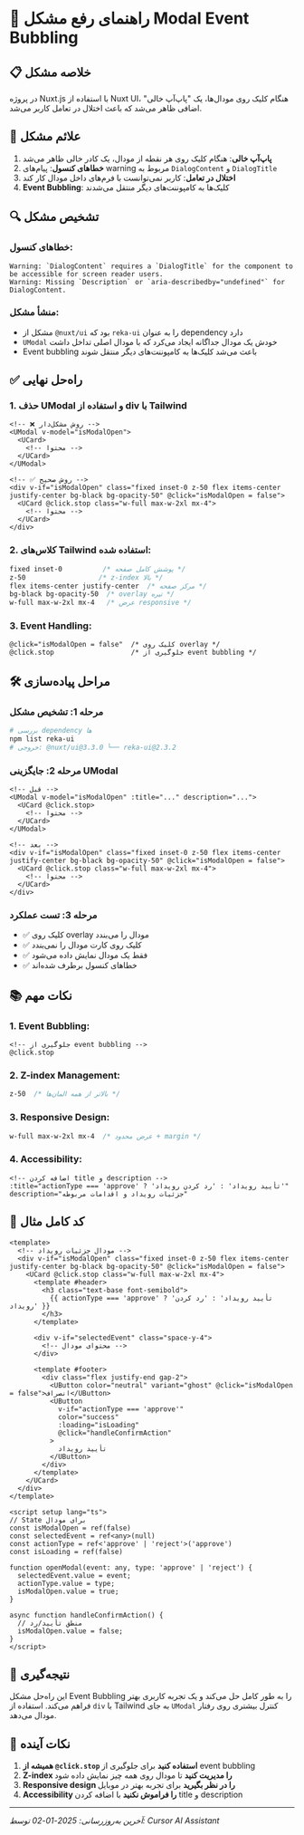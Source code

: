 # 🔧 راهنمای رفع مشکل Modal Event Bubbling

## 📋 **خلاصه مشکل**

در پروژه Nuxt.js با استفاده از Nuxt UI، هنگام کلیک روی مودال‌ها، یک "پاپ‌آپ خالی" اضافی ظاهر می‌شد که باعث اختلال در تعامل کاربر می‌شد.

## 🚨 **علائم مشکل**

1. **پاپ‌آپ خالی**: هنگام کلیک روی هر نقطه از مودال، یک کادر خالی ظاهر می‌شد
2. **خطاهای کنسول**: پیام‌های warning مربوط به `DialogContent` و `DialogTitle`
3. **اختلال در تعامل**: کاربر نمی‌توانست با فرم‌های داخل مودال کار کند
4. **Event Bubbling**: کلیک‌ها به کامپوننت‌های دیگر منتقل می‌شدند

## 🔍 **تشخیص مشکل**

### **خطاهای کنسول:**
```
Warning: `DialogContent` requires a `DialogTitle` for the component to be accessible for screen reader users.
Warning: Missing `Description` or `aria-describedby="undefined"` for DialogContent.
```

### **منشأ مشکل:**
- مشکل از `@nuxt/ui` بود که `reka-ui` را به عنوان dependency دارد
- `UModal` خودش یک مودال جداگانه ایجاد می‌کرد که با مودال اصلی تداخل داشت
- Event bubbling باعث می‌شد کلیک‌ها به کامپوننت‌های دیگر منتقل شوند

## ✅ **راه‌حل نهایی**

### **1. حذف UModal و استفاده از div با Tailwind**

```vue
<!-- ❌ روش مشکل‌دار -->
<UModal v-model="isModalOpen">
  <UCard>
    <!-- محتوا -->
  </UCard>
</UModal>

<!-- ✅ روش صحیح -->
<div v-if="isModalOpen" class="fixed inset-0 z-50 flex items-center justify-center bg-black bg-opacity-50" @click="isModalOpen = false">
  <UCard @click.stop class="w-full max-w-2xl mx-4">
    <!-- محتوا -->
  </UCard>
</div>
```

### **2. کلاس‌های Tailwind استفاده شده:**

```css
fixed inset-0          /* پوشش کامل صفحه */
z-50                  /* z-index بالا */
flex items-center justify-center  /* مرکز صفحه */
bg-black bg-opacity-50  /* overlay تیره */
w-full max-w-2xl mx-4   /* عرض responsive */
```

### **3. Event Handling:**

```vue
@click="isModalOpen = false"  /* کلیک روی overlay */
@click.stop                   /* جلوگیری از event bubbling */
```

## 🛠️ **مراحل پیاده‌سازی**

### **مرحله 1: تشخیص مشکل**
```bash
# بررسی dependency ها
npm list reka-ui
# خروجی: @nuxt/ui@3.3.0 └── reka-ui@2.3.2
```

### **مرحله 2: جایگزینی UModal**
```vue
<!-- قبل -->
<UModal v-model="isModalOpen" :title="..." description="...">
  <UCard @click.stop>
    <!-- محتوا -->
  </UCard>
</UModal>

<!-- بعد -->
<div v-if="isModalOpen" class="fixed inset-0 z-50 flex items-center justify-center bg-black bg-opacity-50" @click="isModalOpen = false">
  <UCard @click.stop class="w-full max-w-2xl mx-4">
    <!-- محتوا -->
  </UCard>
</div>
```

### **مرحله 3: تست عملکرد**
- ✅ کلیک روی overlay مودال را می‌بندد
- ✅ کلیک روی کارت مودال را نمی‌بندد
- ✅ فقط یک مودال نمایش داده می‌شود
- ✅ خطاهای کنسول برطرف شده‌اند

## 📚 **نکات مهم**

### **1. Event Bubbling:**
```vue
<!-- جلوگیری از event bubbling -->
@click.stop
```

### **2. Z-index Management:**
```css
z-50  /* بالاتر از همه المان‌ها */
```

### **3. Responsive Design:**
```css
w-full max-w-2xl mx-4  /* عرض محدود + margin */
```

### **4. Accessibility:**
```vue
<!-- اضافه کردن title و description -->
:title="actionType === 'approve' ? 'تأیید رویداد' : 'رد کردن رویداد'"
description="جزئیات رویداد و اقدامات مربوطه"
```

## 🔧 **کد کامل مثال**

```vue
<template>
  <!-- مودال جزئیات رویداد -->
  <div v-if="isModalOpen" class="fixed inset-0 z-50 flex items-center justify-center bg-black bg-opacity-50" @click="isModalOpen = false">
    <UCard @click.stop class="w-full max-w-2xl mx-4">
      <template #header>
        <h3 class="text-base font-semibold">
          {{ actionType === 'approve' ? 'تأیید رویداد' : 'رد کردن رویداد' }}
        </h3>
      </template>
      
      <div v-if="selectedEvent" class="space-y-4">
        <!-- محتوای مودال -->
      </div>
      
      <template #footer>
        <div class="flex justify-end gap-2">
          <UButton color="neutral" variant="ghost" @click="isModalOpen = false">انصراف</UButton>
          <UButton 
            v-if="actionType === 'approve'"
            color="success" 
            :loading="isLoading"
            @click="handleConfirmAction"
          >
            تأیید رویداد
          </UButton>
        </div>
      </template>
    </UCard>
  </div>
</template>

<script setup lang="ts">
// State برای مودال
const isModalOpen = ref(false)
const selectedEvent = ref<any>(null)
const actionType = ref<'approve' | 'reject'>('approve')
const isLoading = ref(false)

function openModal(event: any, type: 'approve' | 'reject') {
  selectedEvent.value = event;
  actionType.value = type;
  isModalOpen.value = true;
}

async function handleConfirmAction() {
  // منطق تأیید/رد
  isModalOpen.value = false;
}
</script>
```

## 🎯 **نتیجه‌گیری**

این راه‌حل مشکل Event Bubbling را به طور کامل حل می‌کند و یک تجربه کاربری بهتر فراهم می‌کند. استفاده از `div` با Tailwind به جای `UModal` کنترل بیشتری روی رفتار مودال می‌دهد.

## 📝 **نکات آینده**

1. **همیشه از `@click.stop` استفاده کنید** برای جلوگیری از event bubbling
2. **Z-index را مدیریت کنید** تا مودال روی همه چیز نمایش داده شود
3. **Responsive design را در نظر بگیرید** برای تجربه بهتر در موبایل
4. **Accessibility را فراموش نکنید** با اضافه کردن title و description

---
*آخرین به‌روزرسانی: 2025-01-02*
*توسط: Cursor AI Assistant* 